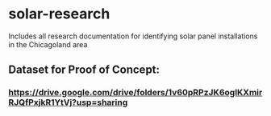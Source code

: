 # solar-research
Includes all research documentation for identifying solar panel installations in the Chicagoland area

## Dataset for Proof of Concept: 
### https://drive.google.com/drive/folders/1v60pRPzJK6oglKXmirRJQfPxjkR1YtVj?usp=sharing
